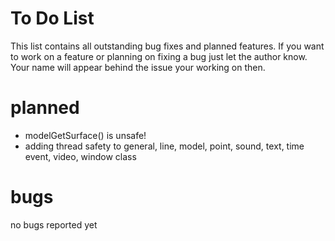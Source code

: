 # To Do List

This list contains all outstanding bug fixes and planned features. If you want to work on a feature or planning on fixing a bug just let the author know. Your name will appear behind the issue your working on then.

# planned

- modelGetSurface() is unsafe!
- adding thread safety to general, line, model, point, sound, text, time event, video, window class

# bugs

no bugs reported yet
